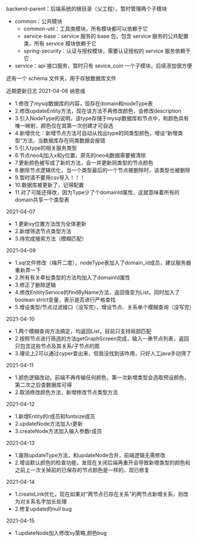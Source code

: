 backend-parent：后端系统的根目录（父工程），暂时管理两个子模块

+ common：公共模块
    + common-util：工具类模块，所有模块都可以依赖于它
    + service-base：service 服务的 base 包，包含 service 服务的公共配置类，所有 service 模块依赖于它
    + spring-security：认证与授权模块，需要认证授权的 service 服务依赖于它
+ service：api 接口服务，暂时只有 sevice_coin 一个子模块，后续添加很方便

还有一个 schema 文件夹，用于存放数据库文件

近期更新日志
2021-04-06 纳思彧
- 1.修改了mysql数据库的内容，现存在domain和nodeType表
- 2.修改updateEntity方法，现在该方法不再修改颜色，会修改description
- 3.引入NodeType的说明，该type存储于mysql数据库和节点中，和颜色具有唯一映射，颜色仅在其第一次创建才可自选
- 4.新增优化：新增节点方法可自动从找出type的同类型颜色，增设“新增类型”方法，当数据库存在同类数据会报错
- 5.引入type的相关服务类型
- 6.节点neo4j加入x和y位置，原先的neo4j数据需要被清除
- 7.更新颜色被写成了新的方法，会一并更新同类型的节点颜色
- 8.删除节点逻辑优化，当一个类型最后的一个节点被删除时，该类型也被删除
- 9.暂时请不要用csv导入！！！
- 10.数据库被更新了，记得配置
- 11.对了可能还得改，因为Type少了个domainId属性，这就意味着所有的domain共享一个类型表

2021-04-07
- 1.更新xy位置方法改为全体更新
- 2.新增筛选节点类型方法
- 3.待完成搜索方法（模糊匹配）

2021-04-09
- 1.sql文件修改（梅开二度），nodeType表加入了domain_id成员，建议服务器重新弄一下
- 2.所有有关牵扯类型的方法均加入了domainId属性
- 3.修正了删除逻辑
- 4.修改EnitityService的findByName方法，返回值变为List，同时加入了boolean strict变量，表示是否进行严格查找
- 5.增设类型/节点过滤接口（没写完），增设节点、关系单个模糊查询（没写完）

2021-04-10
- 1.两个模糊查询方法搞定，均返回List，目前只支持局部匹配
- 2.按照节点进行筛选的方法getGraphScreen完成，输入一串节点列表，返回只包含这些节点及其关系/子节点的图
- 3.理论上2可以通过cyper查出来，但我没找到该咋用，只好人工java手动筛了

2021-04-11
- 1.颜色逻辑改动，前端不再传输任何颜色，第一次新增类型会选取预设颜色，第二次之后查数据库可得
- 2.取消修改颜色方法，新增修改节点类型方法

2021-04-12
- 1.新增Entity的r成员和fontsize成员
- 2.updateNode方法加入r更新
- 3.createNode方法加入输入参数r成员

2021-04-13
- 1.废除updateType方法，和updateNode合并，前端逻辑无需修改
- 2.增设默认颜色的检查功能，发现在关闭后端再重开会导致新增类型的颜色和之前上一次关掉前的已保存的节点颜色是一样的，现已修复

2021-04-14
- 1.createLink优化，现在如果对“两节点已存在关系”的两节点新增关系，则改为对关系名字加长处理
- 2.修复update的null bug

2021-04-15
- 1.updateNode加入修改xy策略,颜色bug


